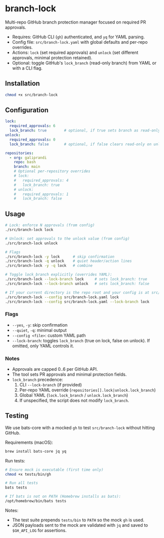 # branch-lock

Multi-repo GitHub branch protection manager focused on required PR approvals.

- Requires: GitHub CLI (`gh`) authenticated, and `yq` for YAML parsing.
- Config file: `src/branch-lock.yaml` with global defaults and per-repo overrides.
- Actions: `lock` (set required approvals) and `unlock` (set different approvals, minimal protection retained).
- Optional: toggle GitHub's `lock_branch` (read-only branch) from YAML or with a CLI flag.

## Installation

```bash
chmod +x src/branch-lock
```

## Configuration

```yaml
lock:
  required_approvals: 6
  lock_branch: true        # optional, if true sets branch as read-only on lock
unlock:
  required_approvals: 0
  lock_branch: false       # optional, if false clears read-only on unlock

repositories:
  - org: galiprandi
    repo: bash
    branch: main
    # Optional per-repository overrides
    # lock:
    #   required_approvals: 4
    #   lock_branch: true
    # unlock:
    #   required_approvals: 1
    #   lock_branch: false
```

## Usage

```bash
# Lock: enforce N approvals (from config)
./src/branch-lock lock

# Unlock: set approvals to the unlock value (from config)
./src/branch-lock unlock

# Flags
./src/branch-lock -y lock      # skip confirmation
./src/branch-lock -q unlock    # quiet header/action lines
./src/branch-lock -y -q lock   # combine

# Toggle lock_branch explicitly (overrides YAML):
./src/branch-lock --lock-branch lock     # sets lock_branch: true
./src/branch-lock --lock-branch unlock   # sets lock_branch: false

# If your current directory is the repo root and your config is at src/branch-lock.yaml:
./src/branch-lock --config src/branch-lock.yaml lock
./src/branch-lock --config src/branch-lock.yaml --lock-branch lock
```

### Flags

- `--yes`, `-y`: skip confirmation
- `--quiet`, `-q`: minimal output
- `--config <file>`: custom YAML path
- `--lock-branch`: toggles `lock_branch` (true on lock, false on unlock). If omitted, only YAML controls it.

### Notes

- Approvals are capped 0..6 per GitHub API.
- The tool sets PR approvals and minimal protection fields.
- `lock_branch` precedence:
  1) CLI `--lock-branch` (if provided)
  2) Per-repo YAML override (`repositories[].lock|unlock.lock_branch`)
  3) Global YAML (`lock.lock_branch` / `unlock.lock_branch`)
  4) If unspecified, the script does not modify `lock_branch`.

## Testing

We use bats-core with a mocked `gh` to test `src/branch-lock` without hitting GitHub.

Requirements (macOS):

```bash
brew install bats-core jq yq
```

Run tests:

```bash
# Ensure mock is executable (first time only)
chmod +x tests/bin/gh

# Run all tests
bats tests

# If bats is not on PATH (Homebrew installs as bats):
/opt/homebrew/bin/bats tests
```

Notes:

- The test suite prepends `tests/bin` to `PATH` so the mock `gh` is used.
- JSON payloads sent to the mock are validated with `jq` and saved to `$GH_API_LOG` for assertions.
